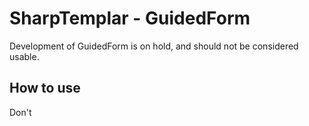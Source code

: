 # SharpTemplar - GuidedForm
Development of GuidedForm is on hold, and should not be considered usable. 

## How to use
Don't